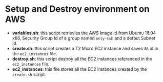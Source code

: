 # Setup and Destroy environment on AWS

- **variables.sh**: this script retrievies the AWS Image Id from Ubuntu 18.04 x86, Security Group Id of a group named `only-ssh` and a defaut Subnet Id.
- **create.sh**: this script creates a T2 Micro EC2 instance and saves its id in the `ec2_instances` file.
- **destroy.sh**: this script destroy all the EC2 instances referenced in the `ec2_instances` file.
- **ec2_instances**: this file stores all the EC2 instances created by the `create.sh` script.
